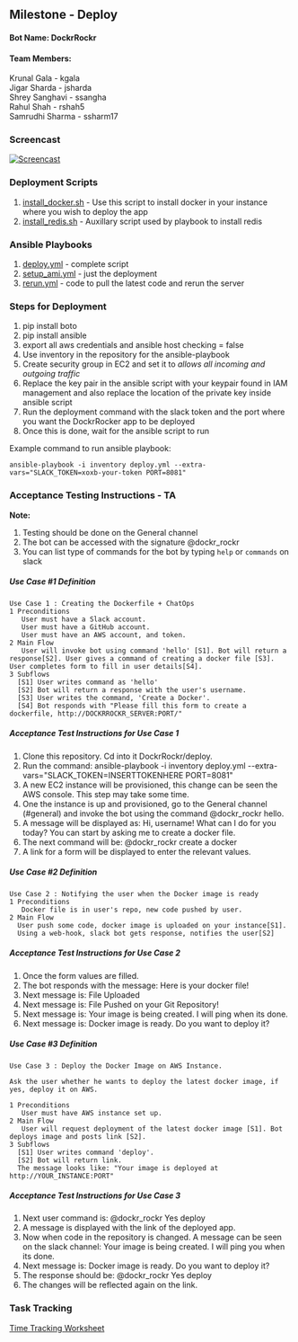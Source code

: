 ## Milestone - Deploy

#### Bot Name: DockrRockr

#### Team Members: <br/>
Krunal Gala - kgala <br/>
Jigar Sharda - jsharda<br/>
Shrey Sanghavi - ssangha<br/>
Rahul Shah - rshah5<br/>
Samrudhi Sharma - ssharm17<br/>

### Screencast

[![Screencast](https://i1.ytimg.com/vi/GRadbE_9ZZs/default.jpg)](https://youtu.be/GRadbE_9ZZs)

### Deployment Scripts

1. [install_docker.sh](https://github.ncsu.edu/jsharda/DockrRockr/blob/master/deploy/install_docker.sh) - Use this script to    install docker in your instance where you wish to deploy the app
2. [install_redis.sh](https://github.ncsu.edu/jsharda/DockrRockr/blob/master/deploy/install_redis.sh) - Auxillary script used by playbook to install redis

### Ansible Playbooks

1. [deploy.yml](https://github.ncsu.edu/jsharda/DockrRockr/blob/master/deploy/deploy.yml) - complete script
2. [setup_ami.yml](https://github.ncsu.edu/jsharda/DockrRockr/blob/master/deploy/setup_ami.yml) - just the deployment
3. [rerun.yml](https://github.ncsu.edu/jsharda/DockrRockr/blob/master/deploy/rerun.yml) - code to pull the latest code and        rerun the server

### Steps for Deployment
1. pip install boto
2. pip install ansible
3. export all aws credentials and ansible host checking = false
4. Use inventory in the repository for the ansible-playbook
4. Create security group in EC2 and set it to *allows all incoming and outgoing traffic*
5. Replace the key pair in the ansible script with your keypair found in IAM management and also replace the location of the private key inside ansible script
6. Run the deployment command with the slack token and the port where you want the DockrRocker app to be deployed
7. Once this is done, wait for the ansible script to run

Example command to run ansible playbook:

`ansible-playbook -i inventory deploy.yml --extra-vars="SLACK_TOKEN=xoxb-your-token PORT=8081"`


### Acceptance Testing Instructions - TA
**Note:**
   1. Testing should be done on the General channel
   2. The bot can be accessed with the signature @dockr_rockr
   3. You can list type of commands for the bot by typing `help` or `commands` on slack


##### Use Case #1 Definition
```
Use Case 1 : Creating the Dockerfile + ChatOps
1 Preconditions
   User must have a Slack account.
   User must have a GitHub account.
   User must have an AWS account, and token.
2 Main Flow
   User will invoke bot using command 'hello' [S1]. Bot will return a response[S2]. User gives a command of creating a docker file [S3]. User completes form to fill in user details[S4].
3 Subflows
  [S1] User writes command as 'hello'
  [S2] Bot will return a response with the user's username. 
  [S3] User writes the command, 'Create a Docker'.
  [S4] Bot responds with "Please fill this form to create a dockerfile, http://DOCKRROCKR_SERVER:PORT/"
```
##### Acceptance Test Instructions for Use Case 1

1. Clone this repository. Cd into it DockrRockr/deploy. 
2. Run the command: ansible-playbook -i inventory deploy.yml --extra-vars="SLACK_TOKEN=INSERTTOKENHERE PORT=8081"
3. A new EC2 instance will be provisioned, this change can be seen the AWS console. This step may take some time.
4. One the instance is up and provisioned, go to the General channel (#general) and invoke the bot using the command @dockr_rockr hello.
5. A message will be displayed as: Hi, username! What can I do for you today? You can start by asking me to create a docker file.
6. The next command will be: @dockr_rockr create a docker
7. A link for a form will be displayed to enter the relevant values.

##### Use Case #2 Definition
```
Use Case 2 : Notifying the user when the Docker image is ready
1 Preconditions
   Docker file is in user's repo, new code pushed by user.
2 Main Flow
  User push some code, docker image is uploaded on your instance[S1].
  Using a web-hook, slack bot gets response, notifies the user[S2]
```
##### Acceptance Test Instructions for Use Case 2

1. Once the form values are filled. 
2. The bot responds with the message: Here is your docker file!
3. Next message is: File Uploaded
4. Next message is: File Pushed on your Git Repository!
5. Next message is: Your image is being created. I will ping when its done.
6. Next message is: Docker image is ready. Do you want to deploy it?

##### Use Case #3 Definition
```
Use Case 3 : Deploy the Docker Image on AWS Instance.

Ask the user whether he wants to deploy the latest docker image, if yes, deploy it on AWS.

1 Preconditions
   User must have AWS instance set up.
2 Main Flow
   User will request deployment of the latest docker image [S1]. Bot deploys image and posts link [S2].
3 Subflows
  [S1] User writes command 'deploy'.
  [S2] Bot will return link.
  The message looks like: "Your image is deployed at http://YOUR_INSTANCE:PORT"
```
##### Acceptance Test Instructions for Use Case 3

1. Next user command is: @dockr_rockr Yes deploy
2. A message is displayed with the link of the deployed app.
3. Now when code in the repository is changed. A message can be seen on the slack channel: Your image is being created. I will ping you when its done. 
4. Next message is: Docker image is ready. Do you want to deploy it?
5. The response should be: @dockr_rockr Yes deploy
6. The changes will be reflected again on the link.

### Task Tracking

[Time Tracking Worksheet](WORKSHEET.md)

